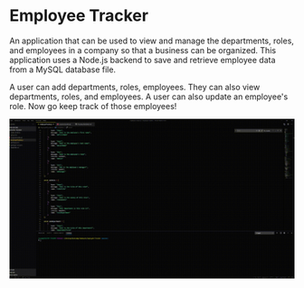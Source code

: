 # Employee Tracker
An application that can be used to view and manage the departments, roles, and employees in a company so that a business can be organized. This application uses a Node.js backend to save and retrieve employee data from a MySQL database file.

A user can add departments, roles, employees. They can also view departments, roles, and employees. A user can also update an employee's role. Now go keep track of those employees!

![Image of Employee Tracker](assets/Employee-Tracker-Demo.gif?raw=true "Employee Tracker")